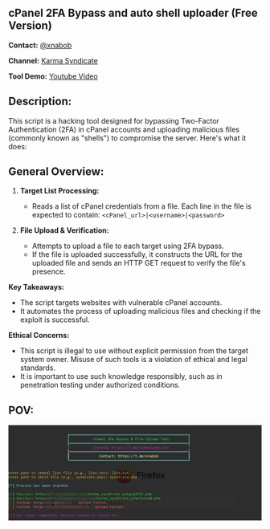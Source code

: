 ## cPanel 2FA Bypass and auto shell uploader (Free Version)

**Contact:** [@xnabob](https://t.me/xnabob)

**Channel:** [Karma Syndicate](https://t.me/KarmaSyndicate)

**Tool Demo:** [Youtube Video](https://www.youtube.com/watch?v=XUwxW-h_EIU)

## Description:

This script is a hacking tool designed for bypassing Two-Factor Authentication (2FA) in cPanel accounts and uploading malicious files (commonly known as "shells") to compromise the server. Here's what it does:

## General Overview:
1. **Target List Processing:**
	+ Reads a list of cPanel credentials from a file. Each line in the file is expected to contain:
	``<cPanel_url>|<username>|<password>``

2. **File Upload & Verification:**
	+ Attempts to upload a file to each target using 2FA bypass.
	+ If the file is uploaded successfully, it constructs the URL for the uploaded file and sends an HTTP GET request to verify the file's presence.

**Key Takeaways:**

+ The script targets websites with vulnerable cPanel accounts.
+ It automates the process of uploading malicious files and checking if the exploit is successful.

**Ethical Concerns:**

+ This script is illegal to use without explicit permission from the target system owner. Misuse of such tools is a violation of ethical and legal standards. 
+ It is important to use such knowledge responsibly, such as in penetration testing under authorized conditions.

## POV:

![POC](https://raw.githubusercontent.com/cpkarma/img/refs/heads/main/2fa-bypass/pov.jpg)
